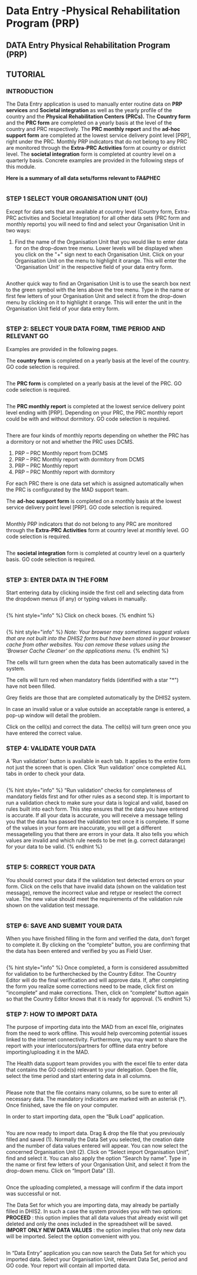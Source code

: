 # Data Entry -Physical Rehabilitation Program (PRP)

## DATA Entry Physical Rehabilitation Program (PRP)

## TUTORIAL

### INTRODUCTION

The Data Entry application is used to manually enter routine data on **PRP services** and **Societal integration** as well as the yearly profile of the country and the **Physical Rehabilitation Centers (PRCs).** The **Country form** and the **PRC form** are completed on a yearly basis at the level of the country and PRC respectively. The **PRC monthly report** and the **ad-hoc support form** are completed at the lowest service delivery point level \[PRP], right under the PRC. Monthly PRP indicators that do not belong to any PRC are monitored through the **Extra-PRC Activities** form at country or district level. The **societal integration** form is completed at country level on a quarterly basis. Concrete examples are provided in the following steps of this module.

**Here is a summary of all data sets/forms relevant to FA\&PHEC**

<figure><img src="../../.gitbook/assets/image (21) (2).png" alt=""><figcaption></figcaption></figure>

### STEP 1 SELECT YOUR ORGANISATION UNIT (OU)

Except for data sets that are available at country level (Country form, Extra-PRC activities and Societal Integration) for all other data sets (PRC form and monthly reports) you will need to find and select your Organisation Unit in two ways:

1. Find the name of the Organisation Unit that you would like to enter data for on the drop-down tree menu. Lower levels will be displayed when you click on the "+" sign next to each Organisation Unit. Click on your Organisation Unit on the menu to highlight it orange. This will enter the 'Organisation Unit' in the respective field of your data entry form.

<figure><img src="../../.gitbook/assets/image (22) (2).png" alt=""><figcaption></figcaption></figure>

Another quick way to find an Organisation Unit is to use the search box next to the green symbol with the lens above the tree menu. Type in the name or first few letters of your Organisation Unit and select it from the drop-down menu by clicking on it to highlight it orange. This will enter the unit in the Organisation Unit field of your data entry form.

<figure><img src="../../.gitbook/assets/image (23) (2).png" alt=""><figcaption></figcaption></figure>

### STEP 2: SELECT YOUR DATA FORM, TIME PERIOD AND RELEVANT GO

Examples are provided in the following pages.

The **country form** is completed on a yearly basis at the level of the country. GO code selection is required.

<figure><img src="../../.gitbook/assets/image (24) (2).png" alt=""><figcaption></figcaption></figure>

The **PRC form** is completed on a yearly basis at the level of the PRC. GO code selection is required.

<figure><img src="../../.gitbook/assets/image (25) (2).png" alt=""><figcaption></figcaption></figure>

The **PRC monthly report** is completed at the lowest service delivery point level ending with \[PRP]. Depending on your PRC, the PRC monthly report could be with and without dormitory. GO code selection is required.

<figure><img src="../../.gitbook/assets/image (26) (2).png" alt=""><figcaption></figcaption></figure>

There are four kinds of monthly reports depending on whether the PRC has a dormitory or not and whether the PRC uses DCMS.

1. PRP – PRC Monthly report from DCMS
2. PRP – PRC Monthly report with dormitory from DCMS
3. PRP – PRC Monthly report
4. PRP – PRC Monthly report with dormitory

For each PRC there is one data set which is assigned automatically when the PRC is configurated by the MAD support team.

The **ad-hoc support form** is completed on a monthly basis at the lowest service delivery point level \[PRP]. GO code selection is required.

<figure><img src="../../.gitbook/assets/image (27) (2).png" alt=""><figcaption></figcaption></figure>

Monthly PRP indicators that do not belong to any PRC are monitored through the **Extra-PRC Activities** form at country level at monthly level. GO code selection is required.

<figure><img src="../../.gitbook/assets/image (28) (2).png" alt=""><figcaption></figcaption></figure>

The **societal integration** form is completed at country level on a quarterly basis. GO code selection is required.

<figure><img src="../../.gitbook/assets/image (29) (2).png" alt=""><figcaption></figcaption></figure>

### STEP 3: ENTER DATA IN THE FORM

Start entering data by clicking inside the first cell and selecting data from the dropdown menus (if any) or typing values in manually.

<figure><img src="../../.gitbook/assets/image (30) (2).png" alt=""><figcaption></figcaption></figure>

{% hint style="info" %}
Click on check boxes.
{% endhint %}

<figure><img src="../../.gitbook/assets/image (31) (2).png" alt=""><figcaption></figcaption></figure>

{% hint style="info" %}
_Note: Your browser may sometimes suggest values that are not built into the DHIS2 forms but have been stored in your browser cache from other websites. You can remove these values using the 'Browser Cache Cleaner' on the applications menu._
{% endhint %}

The cells will turn green when the data has been automatically saved in the system.

The cells will turn red when mandatory fields (identified with a star "\*") have not been filled.

Grey fields are those that are completed automatically by the DHIS2 system.

In case an invalid value or a value outside an acceptable range is entered, a pop-up window will detail the problem.

Click on the cell(s) and correct the data. The cell(s) will turn green once you have entered the correct value.



### STEP 4: VALIDATE YOUR DATA

A 'Run validation' button is available in each tab. It applies to the entire form not just the screen that is open. Click 'Run validation' once completed ALL tabs in order to check your data.

<figure><img src="../../.gitbook/assets/image (32) (2).png" alt=""><figcaption></figcaption></figure>

{% hint style="info" %}
“Run validation” checks for completeness of mandatory fields first and for other rules as a second step. It is important to run a validation check to make sure your data is logical and valid, based on rules built into each form. This step ensures that the data you have entered is accurate. If all your data is accurate, you will receive a message telling you that the data has passed the validation test once it is complete. If some of the values in your form are inaccurate, you will get a different messagetelling you that there are errors in your data. It also tells you which values are invalid and which rule needs to be met (e.g. correct datarange) for your data to be valid.
{% endhint %}

<figure><img src="../../.gitbook/assets/image (33) (2).png" alt=""><figcaption></figcaption></figure>

### STEP 5: CORRECT YOUR DATA

You should correct your data if the validation test detected errors on your form. Click on the cells that have invalid data (shown on the validation test message), remove the incorrect value and retype or reselect the correct value. The new value should meet the requirements of the validation rule shown on the validation test message.

<figure><img src="../../.gitbook/assets/image (34) (2).png" alt=""><figcaption></figcaption></figure>

### STEP 6: SAVE AND SUBMIT YOUR DATA

When you have finished filling in the form and verified the data, don’t forget to complete it. By clicking on the “complete” button, you are confirming that the data has been entered and verified by you as Field User.

<figure><img src="../../.gitbook/assets/image (35).png" alt=""><figcaption></figcaption></figure>

{% hint style="info" %}
Once completed, a form is considered assubmitted for validation to be furtherchecked by the Country Editor. The Country Editor will do the final verification and will approve data. If, after completing the form you realize some corrections need to be made, click first on “incomplete” and make corrections. Then, click on “complete” button again so that the Country Editor knows that it is ready for approval.
{% endhint %}

### STEP 7: HOW TO IMPORT DATA

The purpose of importing data into the MAD from an excel file, originates from the need to work offline. This would help overcoming potential issues linked to the internet connectivity. Furthermore, you may want to share the report with your interlocutors/partners for offline data entry before importing/uploading it in the MAD.

The Health data support team provides you with the excel file to enter data that contains the GO code(s) relevant to your delegation. Open the file, select the time period and start entering data in all columns.

<figure><img src="../../.gitbook/assets/image (36).png" alt=""><figcaption></figcaption></figure>

Please note that the file contains many columns, so be sure to enter all necessary data. The mandatory indicators are marked with an asterisk (\*). Once finished, save the file on your computer.

In order to start importing data, open the “Bulk Load” application.

<figure><img src="../../.gitbook/assets/image (37).png" alt=""><figcaption></figcaption></figure>

You are now ready to import data. Drag & drop the file that you previously filled and saved (1). Normally the Data Set you selected, the creation date and the number of data values entered will appear. You can now select the concerned Organisation Unit (2). Click on “Select import Organisation Unit”, find and select it. You can also apply the option “Search by name”. Type in the name or first few letters of your Organisation Unit, and select it from the drop-down menu. Click on “Import Data” (3).

<figure><img src="../../.gitbook/assets/image (38).png" alt=""><figcaption></figcaption></figure>

Once the uploading completed, a message will confirm if the data import was successful or not.

The Data Set for which you are importing data, may already be partially filled in DHIS2. In such a case the system provides you with two options: **PROCEED** : this option implies that all data values that already exist will get deleted and only the ones included in the spreadsheet will be saved. **IMPORT ONLY NEW DATA VALUES** : the option implies that only new data will be imported. Select the option convenient with you.

<figure><img src="../../.gitbook/assets/image (39).png" alt=""><figcaption></figcaption></figure>

In “Data Entry” application you can now search the Data Set for which you imported data. Select your Organisation Unit, relevant Data Set, period and GO code. Your report will contain all imported data.

<figure><img src="../../.gitbook/assets/image (40).png" alt=""><figcaption></figcaption></figure>
